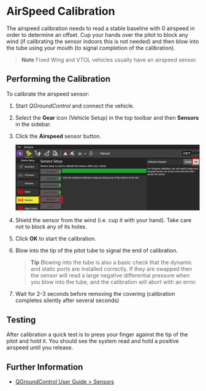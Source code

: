 # AirSpeed Calibration

The airspeed calibration needs to read a stable baseline with 0 airspeed in order to determine an offset. Cup your hands over the pitot to block any wind (if calibrating the sensor indoors this is not needed) and then blow into the tube using your mouth (to signal completion of the calibration).

> **Note** Fixed Wing and VTOL vehicles usually have an airspeed sensor.

## Performing the Calibration 

To calibrate the airspeed sensor:

1. Start *QGroundControl* and connect the vehicle.
1. Select the **Gear** icon (Vehicle Setup) in the top toolbar and then **Sensors** in the sidebar.
1. Click the **Airspeed** sensor button.

   ![Airspeed calibration](../../assets/qgc/setup/sensor/sensor_airspeed.jpg)
   
1. Shield the sensor from the wind (i.e. cup it with your hand). 
   Take care not to block any of its holes.
1. Click **OK** to start the calibration.
1. Blow into the tip of the pitot tube to signal the end of calibration.

   > **Tip** Blowing into the tube is also a basic check that the dynamic and static ports are installed correctly. If they are swapped then the sensor will read a large negative differential pressure when you blow into the tube, and the calibration will abort with an error. 

1. Wait for 2-3 seconds before removing the covering (calibration completes silently after several seconds)


## Testing

After calibration a quick test is to press your finger against the tip of the pitot and hold it. You should see the system read and hold a positive airspeed until you release.

## Further Information

* [QGroundControl User Guide > Sensors](https://docs.qgroundcontrol.com/en/SetupView/sensors_px4.html#airspeed)
